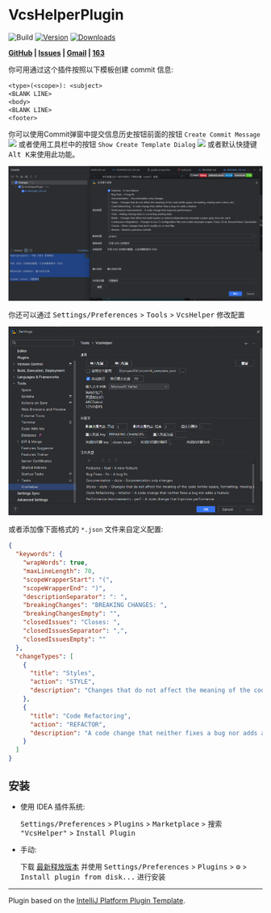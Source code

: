 # VcsHelperPlugin

![Build](https://github.com/WangJie0822/VcsHelperPlugin/workflows/Build/badge.svg)
[![Version](https://img.shields.io/jetbrains/plugin/v/cn.wj.plugin.vcs.svg)](https://plugins.jetbrains.com/plugin/cn.wj.plugin.vcs)
[![Downloads](https://img.shields.io/jetbrains/plugin/d/cn.wj.plugin.vcs.svg)](https://plugins.jetbrains.com/plugin/cn.wj.plugin.vcs)

<!-- Plugin description -->

<p>
<b>
<a href="https://github.com/WangJie0822/VcsHelperPlugin">GitHub</a> |
<a href="https://github.com/WangJie0822/VcsHelperPlugin/issues">Issues</a> |
<a href="mailto:w15555650921@gmail.com">Gmail</a> |
<a href="mailto:15555650921@163.com">163</a>
</b>
</p>

你可用通过这个插件按照以下模板创建 commit 信息:

```
<type>(<scope>): <subject>
<BLANK LINE>
<body>
<BLANK LINE>
<footer>
```

你可以使用Commit弹窗中提交信息历史按钮前面的按钮 `Create Commit Message` ![](https://raw.githubusercontent.com/WangJie0822/VcsHelperPlugin/develop/src/main/resources/icons/load.svg) 
或者使用工具栏中的按钮 `Show Create Template Dialog` ![](https://raw.githubusercontent.com/WangJie0822/VcsHelperPlugin/develop/src/main/resources/icons/commit.svg) 或者默认快捷键 <kbd>Alt K</kbd>来使用此功能。

![使用示例](SAMPLE_USE.png)

你还可以通过 <kbd>Settings/Preferences</kbd> > <kbd>Tools</kbd> > <kbd>VcsHelper</kbd> 修改配置

![设置示例](SAMPLE_SETTINGS.png)

或者添加像下面格式的 `*.json` 文件来自定义配置:
```json
{
  "keywords": {
    "wrapWords": true,
    "maxLineLength": 70,
    "scopeWrapperStart": "(",
    "scopeWrapperEnd": ")",
    "descriptionSeparator": ": ",
    "breakingChanges": "BREAKING CHANGES: ",
    "breakingChangesEmpty": "",
    "closedIssues": "Closes: ",
    "closedIssuesSeparator": ",",
    "closedIssuesEmpty": ""
  },
  "changeTypes": [
    {
      "title": "Styles",
      "action": "STYLE",
      "description": "Changes that do not affect the meaning of the code (white-space, formatting, missing semi-colons, etc)"
    },
    {
      "title": "Code Refactoring",
      "action": "REFACTOR",
      "description": "A code change that neither fixes a bug nor adds a feature"
    }
  ]
}
```
<!-- Plugin description end -->

## 安装

- 使用 IDEA 插件系统:
  
  <kbd>Settings/Preferences</kbd> > <kbd>Plugins</kbd> > <kbd>Marketplace</kbd> > <kbd>搜索 "VcsHelper"</kbd> >
  <kbd>Install Plugin</kbd>
  
- 手动:

  下载 [最新释放版本](https://github.com/WangJie0822/VcsHelper/releases/latest) 并使用
  <kbd>Settings/Preferences</kbd> > <kbd>Plugins</kbd> > <kbd>⚙️</kbd> > <kbd>Install plugin from disk...</kbd> 进行安装


---
Plugin based on the [IntelliJ Platform Plugin Template][template].

[template]: https://github.com/JetBrains/intellij-platform-plugin-template
